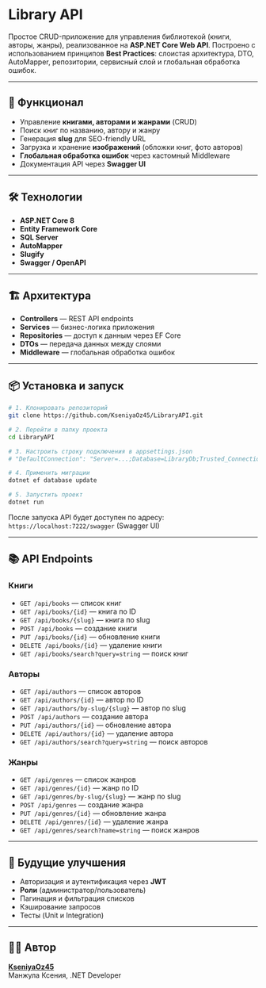 ﻿# Library API

Простое CRUD-приложение для управления библиотекой (книги, авторы, жанры), реализованное на **ASP.NET Core Web API**. Построено с использованием принципов **Best Practices**: слоистая архитектура, DTO, AutoMapper, репозитории, сервисный слой и глобальная обработка ошибок.

---

## 🚀 Функционал
- Управление **книгами, авторами и жанрами** (CRUD)
- Поиск книг по названию, автору и жанру
- Генерация **slug** для SEO-friendly URL
- Загрузка и хранение **изображений** (обложки книг, фото авторов)
- **Глобальная обработка ошибок** через кастомный Middleware
- Документация API через **Swagger UI**

---

## 🛠 Технологии
- **ASP.NET Core 8**
- **Entity Framework Core**
- **SQL Server**
- **AutoMapper**
- **Slugify**
- **Swagger / OpenAPI**

---

## 🏗 Архитектура
- **Controllers** — REST API endpoints  
- **Services** — бизнес-логика приложения  
- **Repositories** — доступ к данным через EF Core  
- **DTOs** — передача данных между слоями  
- **Middleware** — глобальная обработка ошибок  

---

## 📦 Установка и запуск

```bash
# 1. Клонировать репозиторий
git clone https://github.com/KseniyaOz45/LibraryAPI.git

# 2. Перейти в папку проекта
cd LibraryAPI

# 3. Настроить строку подключения в appsettings.json
# "DefaultConnection": "Server=...;Database=LibraryDb;Trusted_Connection=True;"

# 4. Применить миграции
dotnet ef database update

# 5. Запустить проект
dotnet run
```

После запуска API будет доступен по адресу:  
`https://localhost:7222/swagger` (Swagger UI)

---

## 📚 API Endpoints

### Книги
- `GET /api/books` — список книг  
- `GET /api/books/{id}` — книга по ID  
- `GET /api/books/{slug}` — книга по slug  
- `POST /api/books` — создание книги  
- `PUT /api/books/{id}` — обновление книги  
- `DELETE /api/books/{id}` — удаление книги  
- `GET /api/books/search?query=string` — поиск книг  

### Авторы
- `GET /api/authors` — список авторов  
- `GET /api/authors/{id}` — автор по ID  
- `GET /api/authors/by-slug/{slug}` — автор по slug  
- `POST /api/authors` — создание автора  
- `PUT /api/authors/{id}` — обновление автора  
- `DELETE /api/authors/{id}` — удаление автора  
- `GET /api/authors/search?query=string` — поиск авторов  

### Жанры
- `GET /api/genres` — список жанров  
- `GET /api/genres/{id}` — жанр по ID  
- `GET /api/genres/by-slug/{slug}` — жанр по slug  
- `POST /api/genres` — создание жанра  
- `PUT /api/genres/{id}` — обновление жанра  
- `DELETE /api/genres/{id}` — удаление жанра  
- `GET /api/genres/search?name=string` — поиск жанров  

---

## 🔮 Будущие улучшения
- Авторизация и аутентификация через **JWT**
- **Роли** (администратор/пользователь)
- Пагинация и фильтрация списков
- Кэширование запросов
- Тесты (Unit и Integration)

---

## 👩‍💻 Автор
[**KseniyaOz45**](https://github.com/KseniyaOz45)  
Манжула Ксения, .NET Developer
